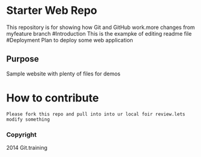 # Starter Web Repo

This repository is for showing how Git and GitHub work.more changes from myfeature branch
#Introduction
This is the exampke of editing readme file
#Deployment
Plan to deploy some web application
## Purpose
Sample website with plenty of files for demos

# How to contribute
	Please fork this repo and pull into into ur local foir review.lets modify something
### Copyright
2014 Git.training

